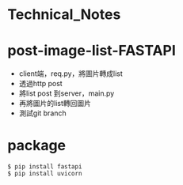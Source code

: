 # Technical_Notes





# post-image-list-FASTAPI

* client端，req.py，將圖片轉成list 
* 透過http post
* 將list post 到server，main.py
* 再將圖片的list轉回圖片
* 測試git branch

# package
```
$ pip install fastapi
$ pip install uvicorn
```

